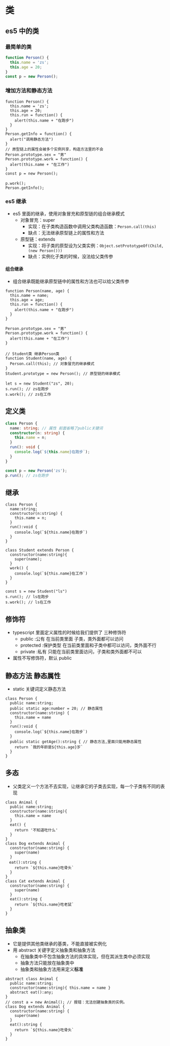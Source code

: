 # 类

## es5 中的类

### 最简单的类

```js
function Person() {
  this.name = 'zs';
  this.age = 20;
}
const p = new Person();
```

### 增加方法和静态方法

```js{8-10, 13-15}
function Person() {
  this.name = 'zs';
  this.age = 20;
  this.run = function() {
    alert(this.name + "在跑步")
  }
}
Person.getInfo = function() {
  alert("调用静态方法")
}
// 原型链上的属性会被多个实例共享，构造方法里的不会
Person.prototype.sex = "男"
Person.prototype.work = function() {
  alert(this.name + "在工作")
}
const p = new Person();
　　
p.work();
Person.getInfo();
```

### es5 继承

- es5 里面的继承，使用对象冒充和原型链的组合继承模式
  - 对象冒充：super
    - 实现：在子类构造函数中调用父类构造函数：`Person.call(this)`
    - 缺点：无法继承原型链上的属性和方法
  - 原型链：extends
    - 实现：将子类的原型设为父类实例：`Object.setPrototypeOf(Child, (new Person()))`
    - 缺点：实例化子类的时候，没法给父类传参

#### 组合继承

- 组合继承既能继承原型链中的属性和方法也可以给父类传参

```js{16,18}
function Person(name, age) {
  this.name = name;
  this.age = age;
  this.run = function() {
    alert(this.name + "在跑步")
  }
}

Person.prototype.sex = "男"
Person.prototype.work = function() {
  alert(this.name + "在工作")
}
　　
// Student类 继承Person类
function Student(name, age) {
  Person.call(this); // 对象冒充的继承模式
}
Student.prototype = new Person(); // 原型链的继承模式
　　
let s = new Student("zs", 20);
s.run(); // zs在跑步
s.work(); // zs在工作
```

## 定义类

```ts
class Person {
  name: string; // 属性 前面省略了public关键词
  constructor(n: string) {
    this.name = n;
  }
  run(): void {
    console.log(`${this.name}在跑步`);
  }
}

const p = new Person('zs');
p.run(); // zs在跑步
```

## 继承

```ts{11,13}
class Person {
  name:string;
  constructor(n:string) {
    this.name = n;
  }
  run():void {
    console.log(`${this.name}在跑步`)
  }
}

class Student extends Person {
  constructor(name:string){
    super(name);
  }
  work() {
    console.log(`${this.name}在工作`)
  }
}

const s = new Student("ls")
s.run(); // ls在跑步
s.work(); // ls在工作
```

## 修饰符

- typescript 里面定义属性的时候给我们提供了 三种修饰符
  - public :公有 在当前类里面 子类，类外面都可以访问
  - protected :保护类型 在当前类里面和子类中都可以访问，类外面不行
  - private :私有 只能在当前类里面访问，子类和类外面都不可以
- 属性不写修饰符，默认 public

## 静态方法 静态属性

- static 关键词定义静态方法

```ts{3,10-12}
class Person {
  public name:string;
  public static age:number = 20; // 静态属性
  constructor(name:string) {
    this.name = name
  }
  run():void {
    console.log(`${this.name}在跑步`)
  }
  public static getAge():string { // 静态方法,里面只能用静态属性
    return `我的年龄是${this.age}岁`
  }
}
```

## 多态

- 父类定义一个方法不去实现，让继承它的子类去实现，每一个子类有不同的表现

```ts{6-8,14-16,22-24}
class Animal {
  public name:string;
  constructor(name:string){
    this.name = name
  }
  eat() {
    return '不知道吃什么'
  }
}
class Dog extends Animal {
  constructor(name:string) {
    super(name)
  }
　eat():string {
    return `${this.name}吃骨头`
  }
}
class Cat extends Animal {
  constructor(name:string) {
    super(name)
  }
  eat():string {
    return `${this.name}吃老鼠`
  }
}
```

## 抽象类

- 它是提供其他类继承的基类，不能直接被实例化
- 用 abstract 关键字定义抽象类和抽象方法
  - 在抽象类中不包含抽象方法的具体实现，但在其派生类中必须实现
  - 抽象方法只能放在抽象类中
  - 抽象类和抽象方法用来定义**标准**

```ts{1,4,11-13}
abstract class Animal {
  public name:string;
  constructor(name:string){ this.name = name }
  abstract eat():any;
}
// const a = new Animal(); // 报错：无法创建抽象类的实例。
class Dog extends Animal {
  constructor(name:string) {
    super(name)
  }
  eat():string {
    return `${this.name}吃骨头`
  }
}
```

